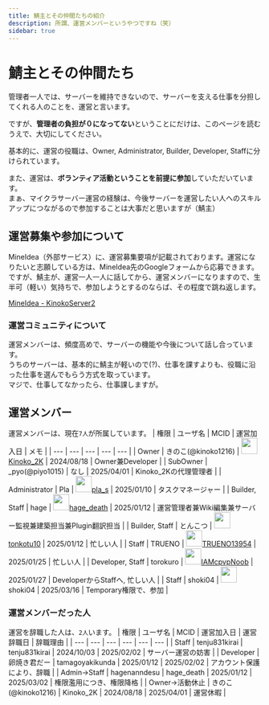 ```yaml
---
title: 鯖主とその仲間たちの紹介
description: 所謂、運営メンバーというやつですね（笑）
sidebar: true
---
```

# 鯖主とその仲間たち
管理者一人では、サーバーを維持できないので、サーバーを支える仕事を分担してくれる人のことを、運営と言います。

ですが、**管理者の負担が０になってない**ということにだけは、このページを読むうえで、大切にしてください。

基本的に、運営の役職は、Owner, Administrator, Builder, Developer, Staffに分けられています。

また、運営は、**ボランティア活動ということを前提に参加**していただいています。<br>
まぁ、マイクラサーバー運営の経験は、今後サーバーを運営したい人へのスキルアップにつながるので参加することは大事だと思いますが（鯖主）

## 運営募集や参加について
MineIdea（外部サービス）に、運営募集要項が記載されております。運営になりたいと志願している方は、MineIdea先のGoogleフォームから応募できます。<br>
ですが、鯖主が、運営一人一人に話してから、運営メンバーになりますので、生半可（軽い）気持ちで、参加しようとするのならば、その程度で跳ね返します。<br>

[MineIdea - KinokoServer2](https://mineidea.net/projects/5247340957)

### 運営コミュニティについて
運営メンバーは、頻度高めで、サーバーの機能や今後について話し合っています。<br>
うちのサーバーは、基本的に鯖主が軽いので(?)、仕事を課すよりも、役職に沿った仕事を選んでもらう方式を取っています。<br>
マジで、仕事してなかったら、仕事課しますが。

## 運営メンバー
運営メンバーは、現在`7人`が所属しています。
| 権限 | ユーザ名 | MCID | 運営加入日 | メモ |
| --- | --- | --- | --- | --- |
| Owner | きのこ(@kinoko1216) | <img src="https://minotar.net/avatar/Kinoko_2K.png" width="32"/>[Kinoko_2K](ownerinfo) | 2024/08/18 | Owner兼Developer |
| SubOwner | _pyo(@piyo1015) | なし | 2025/04/01 | Kinoko_2Kの代理管理者 |
| Administrator | Pla | <img src="https://minotar.net/avatar/pla_s.png" width="32"/>[pla_s](pla_s) | 2025/01/10 | タスクマネージャー |
| Builder, Staff | hage | <img src="https://minotar.net/avatar/hage_death.png" width="32"/>[hage_death](hagenanndesu) | 2025/01/12 | 運営管理者兼Wiki編集兼サーバー監視兼建築担当兼Plugin翻訳担当 |
| Builder, Staff | とんこつ | <img src="https://minotar.net/avatar/tonkotu10.png" width="32"/>[tonkotu10](ton10) | 2025/01/12 | 忙しい人 |
| Staff | TRUENO | <img src="https://minotar.net/avatar/TRUENO13954.png" width="32"/>[TRUENO13954](trueno13954) | 2025/01/25 | 忙しい人 |
| Developer, Staff | torokuro | <img src="https://minotar.net/avatar/IAMcpvpNoob.png" width="32"/>[IAMcpvpNoob](torokuro) | 2025/01/27 | DeveloperからStaffへ, 忙しい人 |
| Staff | shoki04 | <img src="https://minotar.net/avatar/shoki04.png" width="32"/>shoki04 | 2025/03/16 | Temporary権限で、参加 |

### 運営メンバーだった人
運営を辞職した人は、`2人`います。
| 権限 | ユーザ名 | MCID | 運営加入日 | 運営辞職日 | 辞職理由 |
| --- | --- | --- | --- | --- | --- |
| Staff | tenju831kirai | tenju831kirai | 2024/10/03 | 2025/02/02 | サーバー運営の妨害 |
| Developer | 卵焼き君だー | tamagoyakikunda | 2025/01/12 | 2025/02/02 | アカウント保護により、辞職 |
| Admin→Staff | hagenanndesu | hage_death | 2025/01/12 | 2025/03/02 | 権限濫用につき、権限降格 |
| Owner→活動休止 | きのこ(@kinoko1216) | Kinoko_2K | 2024/08/18 | 2025/04/01 | 運営休暇 |

